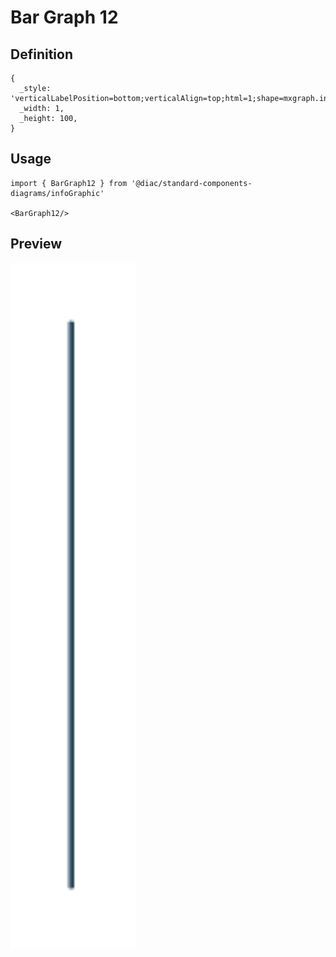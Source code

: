 # Bar Graph 12

## Definition

```
{
  _style: 'verticalLabelPosition=bottom;verticalAlign=top;html=1;shape=mxgraph.infographic.shadedCube;isoAngle=15;fillColor=#23445D;strokeColor=none;shadow=0;',
  _width: 1,
  _height: 100,
}
```

## Usage

```
import { BarGraph12 } from '@diac/standard-components-diagrams/infoGraphic'

<BarGraph12/>
```

## Preview

<img src="./bar-graph-12.png" width="200"/>
